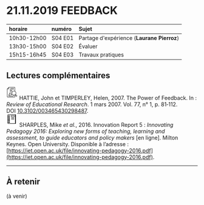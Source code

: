 # 21.11.2019 FEEDBACK

| horaire | numéro | Sujet |
| :------ | :----- | :---- |
| 10h30-12h00 | S04 E01 | Partage d'expérience (**Laurane Pierroz**) |
| 13h30-15h00 | S04 E02 | Évaluer |
| 15h15-16h45 | S04 E03 | Travaux pratiques |

## Lectures complémentaires

![research article](img/research_article.svg) HATTIE, John et TIMPERLEY, Helen, 2007. The Power of Feedback. In : *Review of Educational Research*. 1 mars 2007. Vol. 77, n° 1, p. 81‑112. DOI [10.3102/003465430298487](10.3102/003465430298487).   
![report](img/report.svg) SHARPLES, Mike *et al.*, 2016. Innovation Report 5 : *Innovating Pedagogy 2016: Exploring new forms of teaching, learning and assessment, to guide educators and policy makers* [en ligne]. Milton Keynes. Open University. Disponible à l’adresse : [https://iet.open.ac.uk/file/innovating-pedagogy-2016.pdf](https://iet.open.ac.uk/file/innovating-pedagogy-2016.pdf).

---

## À retenir

(à venir)
